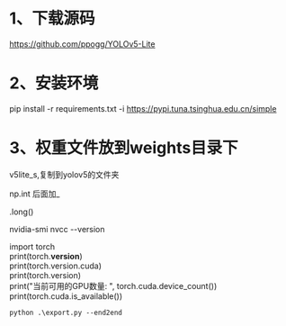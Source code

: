 # 1、下载源码

https://github.com/ppogg/YOLOv5-Lite

# 2、安装环境

pip install -r requirements.txt -i https://pypi.tuna.tsinghua.edu.cn/simple


# 3、权重文件放到weights目录下

v5lite_s,复制到yolov5的文件夹

np.int 后面加_

.long()

nvidia-smi
nvcc --version


import torch  
print(torch.__version__)  
print(torch.version.cuda)  
print(torch.version)  
print("当前可用的GPU数量: ", torch.cuda.device_count())  
print(torch.cuda.is_available())


```
python .\export.py --end2end
```